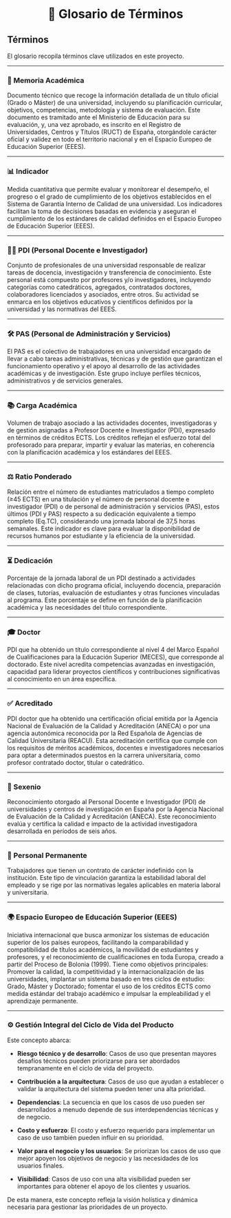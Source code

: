 <div align="center">

# 📖 Glosario de Términos

</div>

## Términos

El glosario recopila términos clave utilizados en este proyecto.

---

### 📜 Memoria Académica
Documento técnico que recoge la información detallada de un título oficial (Grado o Máster) de una universidad, incluyendo su planificación curricular, objetivos, competencias, metodología y sistema de evaluación. Este documento es tramitado ante el Ministerio de Educación para su evaluación, y, una vez aprobado, es inscrito en el Registro de Universidades, Centros y Títulos (RUCT) de España, otorgándole carácter oficial y validez en todo el territorio nacional y en el Espacio Europeo de Educación Superior (EEES).

---

### 📊 Indicador
Medida cuantitativa que permite evaluar y monitorear el desempeño, el progreso o el grado de cumplimiento de los objetivos establecidos en el Sistema de Garantía Interno de Calidad de una universidad. Los indicadores facilitan la toma de decisiones basadas en evidencia y aseguran el cumplimiento de los estándares de calidad definidos en el Espacio Europeo de Educación Superior (EEES).

---

### 👩‍🏫 PDI (Personal Docente e Investigador)
Conjunto de profesionales de una universidad responsable de realizar tareas de docencia, investigación y transferencia de conocimiento. Este personal está compuesto por profesores y/o investigadores, incluyendo categorías como catedráticos, agregados, contratados doctores, colaboradores licenciados y asociados, entre otros. Su actividad se enmarca en los objetivos educativos y científicos definidos por la universidad y las normativas del EEES.

---

### 🛠️ PAS (Personal de Administración y Servicios)
El PAS es el colectivo de trabajadores en una universidad encargado de llevar a cabo tareas administrativas, técnicas y de gestión que garantizan el funcionamiento operativo y el apoyo al desarrollo de las actividades académicas y de investigación. Este grupo incluye perfiles técnicos, administrativos y de servicios generales.

---

### 📚 Carga Académica
Volumen de trabajo asociado a las actividades docentes, investigadoras y de gestión asignadas a Profesor Docente e Investigador (PDI), expresado en términos de créditos ECTS. Los créditos reflejan el esfuerzo total del profesorado para preparar, impartir y evaluar las materias, en coherencia con la planificación académica y los estándares del EEES.

---

### ⚖️ Ratio Ponderado
Relación entre el número de estudiantes matriculados a tiempo completo (≥45 ECTS) en una titulación y el número de personal docente e investigador (PDI) o de personal de administración y servicios (PAS), estos últimos (PDI y PAS) respecto a su dedicación equivalente a tiempo completo (Eq.TC), considerando una jornada laboral de 37,5 horas semanales. Este indicador es clave para evaluar la disponibilidad de recursos humanos por estudiante y la eficiencia de la universidad.

---

### ⏳ Dedicación
Porcentaje de la jornada laboral de un PDI destinado a actividades relacionadas con dicho programa oficial, incluyendo docencia, preparación de clases, tutorías, evaluación de estudiantes y otras funciones vinculadas al programa. Este porcentaje se define en función de la planificación académica y las necesidades del título correspondiente.

---

### 🎓 Doctor
PDI que ha obtenido un título correspondiente al nivel 4 del Marco Español de Cualificaciones para la Educación Superior (MECES), que corresponde al doctorado. Este nivel acredita competencias avanzadas en investigación, capacidad para liderar proyectos científicos y contribuciones significativas al conocimiento en un área específica.

---

### ✅ Acreditado
PDI doctor que ha obtenido una certificación oficial emitida por la Agencia Nacional de Evaluación de la Calidad y Acreditación (ANECA) o por una agencia autonómica reconocida por la Red Española de Agencias de Calidad Universitaria (REACU). Esta acreditación certifica que cumple con los requisitos de méritos académicos, docentes e investigadores necesarios para optar a determinados puestos en la carrera universitaria, como profesor contratado doctor, titular o catedrático.

---

### 🏅 Sexenio
Reconocimiento otorgado al Personal Docente e Investigador (PDI) de universidades y centros de investigación en España por la Agencia Nacional de Evaluación de la Calidad y Acreditación (ANECA). Este reconocimiento evalúa y certifica la calidad e impacto de la actividad investigadora desarrollada en períodos de seis años.

---

### 👥 Personal Permanente
Trabajadores que tienen un contrato de carácter indefinido con la institución. Este tipo de vinculación garantiza la estabilidad laboral del empleado y se rige por las normativas legales aplicables en materia laboral y universitaria.

---

### 🌍 Espacio Europeo de Educación Superior (EEES) 
Iniciativa internacional que busca armonizar los sistemas de educación superior de los países europeos, facilitando la comparabilidad y compatibilidad de títulos académicos, la movilidad de estudiantes y profesores, y el reconocimiento de cualificaciones en toda Europa, creado a partir del Proceso de Bolonia (1999). Tiene como objetivos principales: Promover la calidad, la competitividad y la internacionalización de las universidades, implantar un sistema basado en tres ciclos de estudio: Grado, Máster y Doctorado; fomentar el uso de los créditos ECTS como medida estándar del trabajo académico e impulsar la empleabilidad y el aprendizaje permanente.

---

### ⚙️ Gestión Integral del Ciclo de Vida del Producto
Este concepto abarca:

- **Riesgo técnico y de desarrollo**: Casos de uso que presentan mayores desafíos técnicos pueden priorizarse para ser abordados tempranamente en el ciclo de vida del proyecto.

- **Contribución a la arquitectura**: Casos de uso que ayudan a establecer o validar la arquitectura del sistema pueden tener una alta prioridad.

- **Dependencias**: La secuencia en que los casos de uso pueden ser desarrollados a menudo depende de sus interdependencias técnicas y de negocio.

- **Costo y esfuerzo**: El costo y esfuerzo requerido para implementar un caso de uso también pueden influir en su prioridad.

- **Valor para el negocio y los usuarios**: Se priorizan los casos de uso que mejor apoyen los objetivos de negocio y las necesidades de los usuarios finales.

- **Visibilidad**: Casos de uso con una alta visibilidad pueden ser importantes para obtener el apoyo de los clientes y usuarios.

De esta manera, este concepto refleja la visión holística y dinámica necesaria para gestionar las prioridades de un proyecto.
